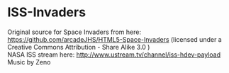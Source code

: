 ISS-Invaders
============


Original source for Space Invaders from here:  <a href="http://www.ustream.tv/channel/iss-hdev-payload">https://github.com/arcadeJHS/HTML5-Space-Invaders</a> (licensed under a Creative Commons Attribution - Share Alike 3.0 )<br/>
NASA ISS stream here: <a href="http://www.ustream.tv/channel/iss-hdev-payload">http://www.ustream.tv/channel/iss-hdev-payload</a><br/>
Music by Zeno<br/>
